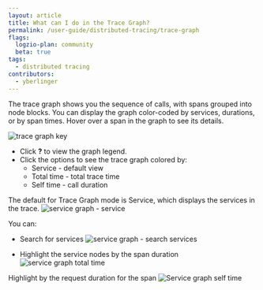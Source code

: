 ```yaml
---
layout: article
title: What can I do in the Trace Graph?
permalink: /user-guide/distributed-tracing/trace-graph
flags:
  logzio-plan: community
  beta: true
tags:
  - distributed tracing
contributors:
  - yberlinger
---
```

The trace graph shows you the sequence of calls, with spans grouped into node blocks. You can display  the graph color-coded by services, durations, or by span times. 
Hover over a span in the graph to see its details. 

![trace graph key](https://dytvr9ot2sszz.cloudfront.net/logz-docs/distributed-tracing/trace_graph-key.png)

- Click **?** to view the graph legend.
- Click the options to see the trace graph colored by:
    - Service - default view
    - Total time - total trace time
    - Self time - call duration

The default for Trace Graph mode is Service, which displays the services in the trace. ![service graph - service](https://dytvr9ot2sszz.cloudfront.net/logz-docs/distributed-tracing/trace_graph1.png)

You can: 
* Search for services ![service graph - search services](https://dytvr9ot2sszz.cloudfront.net/logz-docs/distributed-tracing/trace_graph2_srch-service.png)

* Highlight the service nodes by the span duration ![service graph total time](https://dytvr9ot2sszz.cloudfront.net/logz-docs/distributed-tracing/trace_graph3-time.png)

Highlight by the request duration for the span ![Service graph self time](https://dytvr9ot2sszz.cloudfront.net/logz-docs/distributed-tracing/trace_graph4-self-time.png)

